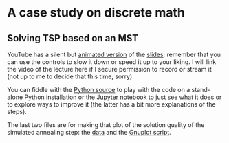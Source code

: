 # A case study on discrete math
## Solving TSP based on an MST

YouTube has a silent
but [animated version](https://youtu.be/6Bny3BDw500) of
the
[slides](https://github.com/satuelisa/DiscreteMath/blob/master/demo/demo.pdf);
remember that you can use the controls to slow it down or speed it up
to your liking. I will link the video of the lecture here if I secure
permission to record or stream it (not up to me to decide that this
time, sorry).

You can fiddle with
the
[Python source](https://github.com/satuelisa/DiscreteMath/blob/master/demo/demo.py) to
play with the code on a stand-alone Python installation or
the
[Jupyter notebook](https://github.com/satuelisa/DiscreteMath/blob/master/demo/demo.ipynb) to
just see what it does or to explore ways to improve it (the latter has
a bit more explanations of the steps).

The last two files are for making that plot of the solution quality of
the simulated annealing step:
the
[data](https://github.com/satuelisa/DiscreteMath/blob/master/demo/improvement.dat) and
the
[Gnuplot script](https://github.com/satuelisa/DiscreteMath/blob/master/demo/improvement.plot).
